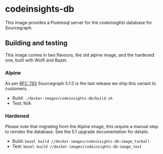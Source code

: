 # codeinsights-db

This image provides a Postresql server for the _codeinsights_ database for Sourcegraph.

## Building and testing

This image comes in two flavours, the old alpine image, and the hardened one, built with Wolfi and Bazel.

### Alpine

As per [RFC 793]() Sourcegraph 5.1.0 is the last release we ship this variant to customers.

- Build: `./docker-images/codeinsights-db/build.sh`
- Test: N/A

### Hardened

Please note that migrating from the Alpine image, this require a manual step to reindex the database. See the 5.1 upgrade documentation for details.

- Build: `bazel build //docker-images/codeinsights-db:image_tarball`
- Test: `bazel build //docker-images/codeinsights-db:image_test`

